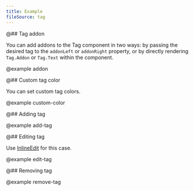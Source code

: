 ```yaml
---
title: Example
fileSource: tag
---
```


@## Tag addon

You can add addons to the Tag component in two ways: by passing the desired tag to the `addonLeft` or `addonRight` property, or by directly rendering `Tag.Addon` or `Tag.Text` within the component.

@example addon

@## Custom tag color

You can set custom tag colors.

@example custom-color

@## Adding tag

@example add-tag

@## Editing tag

Use [InlineEdit](/components/inline-edit/) for this case.

@example edit-tag

@## Removing tag

@example remove-tag
